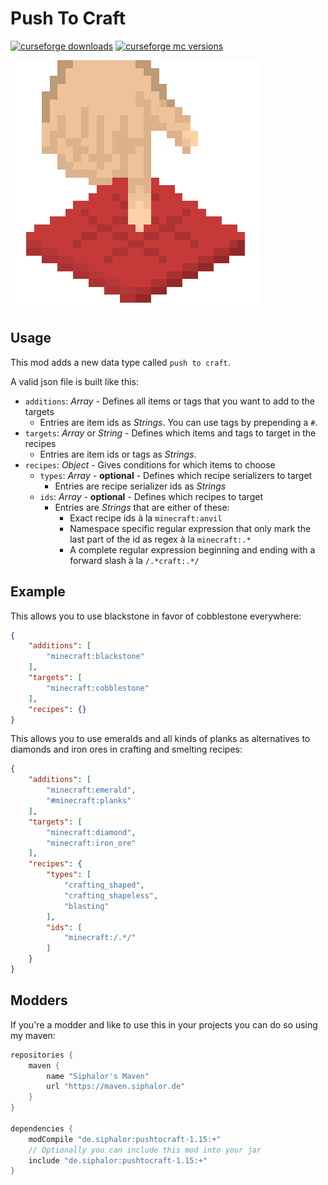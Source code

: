 # Push To Craft

[![curseforge downloads](http://cf.way2muchnoise.eu/full_push-to-craft_downloads.svg)](https://minecraft.curseforge.com/projects/nbt-crafting)
[![curseforge mc versions](http://cf.way2muchnoise.eu/versions/push-to-craft.svg)](https://minecraft.curseforge.com/projects/nbt-crafting)

![logo](images/icon_big.png?raw=true)

## Usage
This mod adds a new data type called `push to craft`.

A valid json file is built like this:
- `additions`: _Array_ - Defines all items or tags that you want to add to the targets
    - Entries are item ids as _Strings_. You can use tags by prepending a `#`.
- `targets`: _Array_ or _String_ - Defines which items and tags to target in the recipes
    - Entries are item ids or tags as _Strings_.
- `recipes`: _Object_ - Gives conditions for which items to choose
    - `types`: _Array_ - __optional__ - Defines which recipe serializers to target
        - Entries are recipe serializer ids as _Strings_
    - `ids`: _Array_ - __optional__ - Defines which recipes to target
        - Entries are _Strings_ that are either of these:
            - Exact recipe ids à la `minecraft:anvil`
            - Namespace specific regular expression that only mark the last part of the id as regex à la `minecraft:.*`
            - A complete regular expression beginning and ending with a forward slash à la `/.*craft:.*/`
            
## Example
This allows you to use blackstone in favor of cobblestone everywhere:
```json
{
    "additions": [
        "minecraft:blackstone"
    ],
    "targets": [
        "minecraft:cobblestone"
    ],
    "recipes": {}
}
```

This allows you to use emeralds and all kinds of planks as alternatives to diamonds and iron ores in crafting and smelting recipes:
```json
{
	"additions": [
		"minecraft:emerald",
		"#minecraft:planks"
	],
	"targets": [
		"minecraft:diamond",
		"minecraft:iron_ore"
	],
	"recipes": {
		"types": [
			"crafting_shaped",
			"crafting_shapeless",
			"blasting"
		],
		"ids": [
			"minecraft:/.*/"
		]
	}
}
```

## Modders
If you're a modder and like to use this in your projects you can do so using my maven:

```groovy
repositories {
    maven {
        name "Siphalor's Maven"
        url "https://maven.siphalor.de"
    }
}

dependencies {
    modCompile "de.siphalor:pushtocraft-1.15:+"
    // Optionally you can include this mod into your jar
    include "de.siphalor:pushtocraft-1.15:+"
}
```
